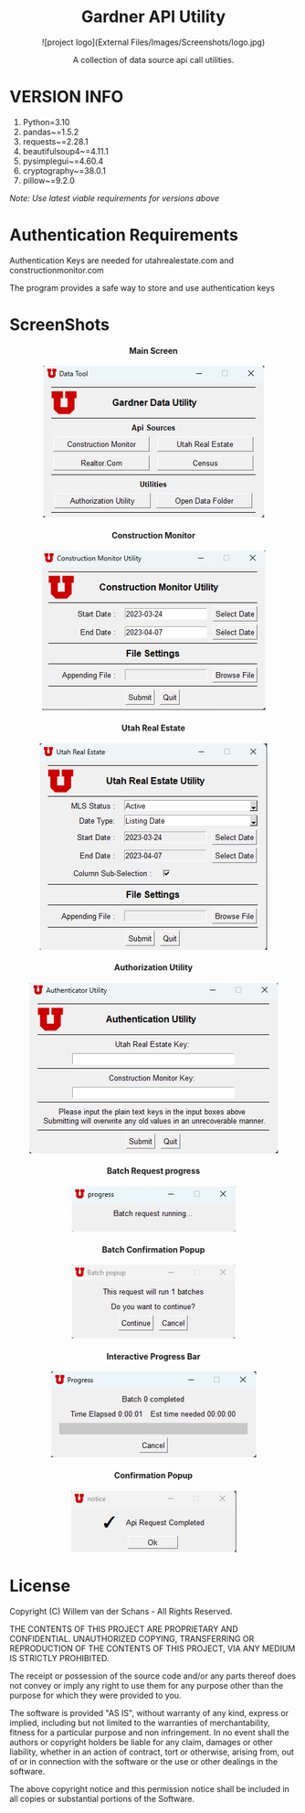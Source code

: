 <div align="center">


# Gardner API Utility

![project logo](External Files/Images/Screenshots/logo.jpg)

A collection of data source api call utilities.

</div>

# VERSION INFO
1. Python=3.10
2. pandas~=1.5.2
3. requests~=2.28.1
4. beautifulsoup4~=4.11.1
5. pysimplegui~=4.60.4
6. cryptography~=38.0.1
7. pillow~=9.2.0

_Note: Use latest viable requirements for versions above_

# Authentication Requirements
Authentication Keys are needed for utahrealestate.com and constructionmonitor.com

The program provides a safe way to store and use authentication keys

# ScreenShots
<div align="center">

<h4>Main Screen</h4>

![main screen](External%20Files/Images/Screenshots/MainScreen.png)

<h4>Construction Monitor</h4>

![construction monitor](External%20Files/Images/Screenshots/Construction%20Monitor.png)

<h4>Utah Real Estate</h4>

![utah real estate gui](External%20Files/Images/Screenshots/utahrealestate.png)

<h4>Authorization Utility</h4>

![authorization utility](External%20Files/Images/Screenshots/authutil.png)

<h4>Batch Request progress</h4>

![debug mode](External%20Files/Images/Screenshots/BatchRequest.png)

<h4>Batch Confirmation Popup</h4>

![](External%20Files/Images/Screenshots/bathconfirmation.png)

<h4>Interactive Progress Bar</h4>

![](External%20Files/Images/Screenshots/progressbar.png)

<h4>Confirmation Popup</h4>

![exit](External%20Files/Images/Screenshots/confirmation.png)



</div>

# License
Copyright (C) Willem van der Schans - All Rights Reserved.

THE CONTENTS OF THIS PROJECT ARE PROPRIETARY AND CONFIDENTIAL.
UNAUTHORIZED COPYING, TRANSFERRING OR REPRODUCTION OF THE CONTENTS OF THIS PROJECT, VIA ANY MEDIUM IS STRICTLY PROHIBITED.

The receipt or possession of the source code and/or any parts thereof does not convey or imply any right to use them
for any purpose other than the purpose for which they were provided to you.

The software is provided "AS IS", without warranty of any kind, express or implied, including but not limited to
the warranties of merchantability, fitness for a particular purpose and non infringement.
In no event shall the authors or copyright holders be liable for any claim, damages or other liability,
whether in an action of contract, tort or otherwise, arising from, out of or in connection with the software
or the use or other dealings in the software.

The above copyright notice and this permission notice shall be included in all copies or substantial portions of the Software.
